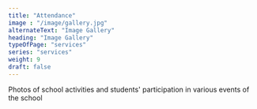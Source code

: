 ```yaml
---
title: "Attendance"
image : "/image/gallery.jpg"
alternateText: "Image Gallery"
heading: "Image Gallery"
typeOfPage: "services"
series: "services"
weight: 9
draft: false
---
```


<p> Photos of school activities and students' participation in various events of the school</p>
